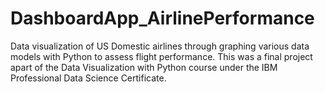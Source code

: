 # DashboardApp_AirlinePerformance
Data visualization of US Domestic airlines through graphing various data models with Python to assess flight performance. This was a final project apart of the Data Visualization with Python course under the IBM Professional Data Science Certificate. 
